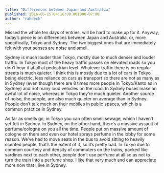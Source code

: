 ```yaml
---
title: "Differences between Japan and Australia"
published: 2016-06-15T04:16:00.001000-07:00
author: "rahdeck"
---
```

Missed the whole ten days of entries, will be hard to make up for it. Anyway, today’s piece is on differences between Japan and Australia, or, more specifically, Tokyo and Sydney. The two biggest ones that are immediately felt with your senses are noise and smell.

Sydney is much louder than Tokyo, mostly due to much denser and louder traffic. In Tokyo most of the heavy traffic passes on elevated roads so you don’t hear it at all at pedestrian level. Whatever traffic there is on regular streets is much quieter. I think this is mostly due to a lot of cars in Tokyo being electric, less reliance on cars as transport so there are not as many as in Sydney (even though there are 8 times more people in Tokyo/Kanto as in Sydney) and not many loud vehicles on the road. In Sydney buses make an awful lot of noise, whereas in Tokyo they’re much quieter. Another source of noise, the people, are also much quieter on average than in Sydney. People don’t talk much on their mobiles in public spaces, which is a common practice in Sydney.

As far as smells go, in Tokyo you can often smell sewage, which I haven’t yet felt in Sydney. In Sydney, on the other hand, there’s a massive assault of perfume/cologne on you all the time. People put on massive amount of cologne on them and even our hotel sprays perfume in the lobby for some reason. We’ve had to move seats in the bus to avoid sitting to heavily scented people, that’s the extent of it, so it’s pretty bad. In Tokyo due to common courtesy and density of commuters on the trains, packed like sardines next to each other, people don’t use perfume at all so as not to turn the train into a perfume shop. I like that very much and can appreciate more now that I live in Sydney.
